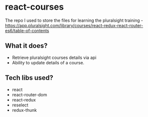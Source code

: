 # react-courses

The repo I used to store the files for learning the pluralsight training - https://app.pluralsight.com/library/courses/react-redux-react-router-es6/table-of-contents

## What it does?

- Retrieve pluralsight courses details via api
- Ability to update details of a course.

## Tech libs used?

- react
- react-router-dom
- react-redux
- reselect
- redux-thunk
